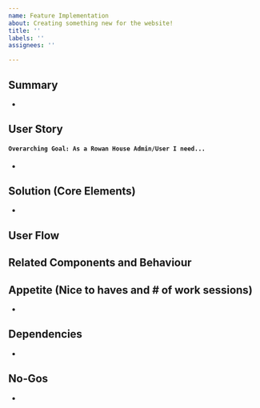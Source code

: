 ```yaml
---
name: Feature Implementation
about: Creating something new for the website!
title: ''
labels: ''
assignees: ''

---
```


## Summary
- 
## User Story
#### `Overarching Goal: As a Rowan House Admin/User I need...` 
- 
## Solution (Core Elements) 
- 
## User Flow

## Related Components and Behaviour

## Appetite (Nice to haves and # of work sessions)
- 
## Dependencies
- 
##  No-Gos 
-
